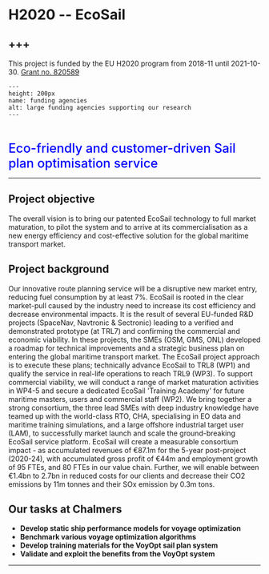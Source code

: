 # **H2020 -- EcoSail**

+++
---

This project is funded by the EU H2020 program from 2018-11 until 2021-10-30. [Grant no. 820589](https://ecosailnavigation.com/)


```{figure} ./images/ecosail.jpg 
---
height: 200px
name: funding agencies
alt: large funding agencies supporting our research
---
```

<br />


<span style = "color:blue; font-weight: 500; font-size: 25px;">Eco-friendly and customer-driven Sail plan optimisation service</span>

---

## Project objective
The overall vision is to bring our patented EcoSail technology to full market maturation, to pilot the system and to arrive at its commercialisation as a new energy efficiency and cost-effective solution for the global maritime transport market. 

## Project background
Our innovative route planning service will be a disruptive new market entry, reducing fuel consumption by at least 7%. EcoSail is rooted in the clear market-pull caused by the industry need to increase its cost efficiency and decrease environmental impacts. It is the result of several EU-funded R&D projects (SpaceNav, Navtronic & Sectronic) leading to a verified and demonstrated prototype (at TRL7) and confirming the commercial and economic viability. In these projects, the SMEs (OSM, GMS, ONL) developed a roadmap for technical improvements and a strategic business plan on entering the global maritime transport market. The EcoSail project approach is to execute these plans; technically advance EcoSail to TRL8 (WP1) and qualify the service in real-life operations to reach TRL9 (WP3). To support commercial viability, we will conduct a range of market maturation activities in WP4-5 and secure a dedicated EcoSail 'Training Academy' for future maritime masters, users and commercial staff (WP2). We bring together a strong consortium, the three lead SMEs with deep industry knowledge have teamed up with the world-class RTO, CHA, specialising in EO data and maritime training simulations, and a large offshore industrial target user (LAM), to successfully market launch and scale the ground-breaking EcoSail service platform. EcoSail will create a measurable consortium impact - as accumulated revenues of €87.1m for the 5-year post-project (2020-24), with accumulated gross profit of €44m and employment growth of 95 FTEs, and 80 FTEs in our value chain. Further, we will enable between €1.4bn to 2.7bn in reduced costs for our clients and decrease their CO2 emissions by 11m tonnes and their SOx emission by 0.3m tons.

## Our tasks at Chalmers
- **Develop static ship performance models for voyage optimization**
- **Benchmark various voyage optimization algorithms**
- **Develop training materials for the VoyOpt sail plan system**
- **Validate and exploit the benefits from the VoyOpt system**
***

